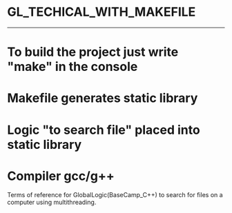 # GL_TECHICAL_WITH_MAKEFILE
---------------------------
# To build the project just write "make" in the console
# Makefile generates static library 
# Logic "to search file" placed into static library
# Compiler gcc/g++ 
Terms of reference for GlobalLogic(BaseCamp_C++) to search for files on a computer using multithreading.
